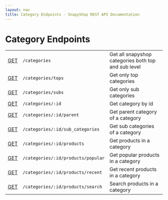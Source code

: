 ```yaml
---
layout: nav
title: Category Endpoints - SnapyShop REST API Documentation
---
```


<h1 class="page-header">Category Endpoints</h1>

<table class="table table-bordered">
  <tr>
    <td class="request-method"><a href="#get_categories">GET</a></td>
    <td><code>/categories</code></td>
    <td>Get all snapyshop categories both top and sub level</td>
  </tr>
  <tr>
    <td class="request-method"><a href="#get_categories_top">GET</a></td>
    <td><code>/categories/tops</code></td>
    <td>Get only top categories</td>
  </tr>
  <tr>
    <td class="request-method"><a href="#get_categories_sub">GET</a></td>
    <td><code>/categories/subs</code></td>
    <td>Get only sub categories</td>
  </tr>
  <tr>
    <td class="request-method"><a href="#get_category_id">GET</a></td>
    <td><code>/categories/:id</code></td>
    <td>Get category by id</td>
  </tr>
  <tr>
    <td class="request-method"><a href="#get_category_parent">GET</a></td>
    <td><code>/categories/:id/parent</code></td>
    <td>Get parent category of a category</td>
  </tr>
  <tr>
    <td class="request-method"><a href="#get_category_sub_categories">GET</a></td>
    <td><code>/categories/:id/sub_categories</code></td>
    <td>Get sub categories of a category</td>
  </tr>
  <tr>
    <td class="request-method"><a href="#get_category_products">GET</a></td>
    <td><code>/categories/:id/products</code></td>
    <td>Get products in a category</td>
  </tr>
  <tr>
    <td class="request-method"><a href="#get_category_products_popular">GET</a></td>
    <td><code>/categories/:id/products/popular</code></td>
    <td>Get popular products in a category</td>
  </tr>
  <tr>
    <td class="request-method"><a href="#get_category_products_recent">GET</a></td>
    <td><code>/categories/:id/products/recent</code></td>
    <td>Get recent products in a category</td>
  </tr>
  <tr>
    <td class="request-method"><a href="#get_category_products_search">GET</a></td>
    <td><code>/categories/:id/products/search</code></td>
    <td>Search products in a category</td>
  </tr>
</table>
